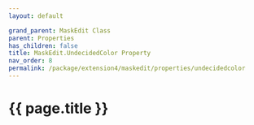 ```yaml
---
layout: default

grand_parent: MaskEdit Class
parent: Properties
has_children: false
title: MaskEdit.UndecidedColor Property
nav_order: 8
permalink: /package/extension4/maskedit/properties/undecidedcolor
---
```

# {{ page.title }}
